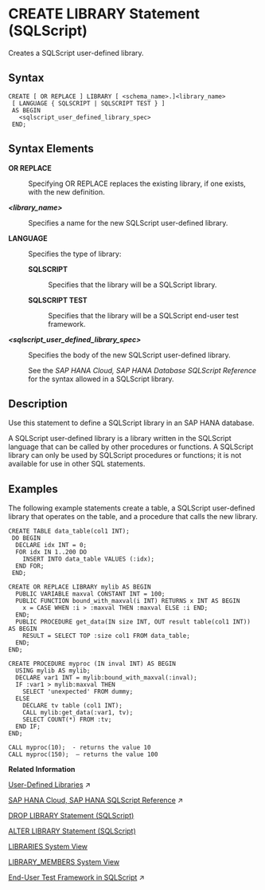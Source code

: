 <!-- loio62263ce35ac74488a397553fcb25a7d6 -->

# CREATE LIBRARY Statement \(SQLScript\)

Creates a SQLScript user-defined library.



<a name="loio62263ce35ac74488a397553fcb25a7d6__section_wtr_2lf_scb"/>

## Syntax

```
CREATE [ OR REPLACE ] LIBRARY [ <schema_name>.]<library_name>
 [ LANGUAGE { SQLSCRIPT | SQLSCRIPT TEST } ] 
 AS BEGIN
   <sqlscript_user_defined_library_spec> 
 END;
```



<a name="loio62263ce35ac74488a397553fcb25a7d6__section_hcs_2lf_scb"/>

## Syntax Elements


<dl>
<dt><b>

OR REPLACE

</b></dt>
<dd>

Specifying OR REPLACE replaces the existing library, if one exists, with the new definition.



</dd><dt><b>

*<library\_name\>*

</b></dt>
<dd>

Specifies a name for the new SQLScript user-defined library.



</dd><dt><b>

LANGUAGE

</b></dt>
<dd>

Specifies the type of library:


<dl>
<dt><b>

SQLSCRIPT

</b></dt>
<dd>

Specifies that the library will be a SQLScript library.



</dd><dt><b>

SQLSCRIPT TEST

</b></dt>
<dd>

Specifies that the library will be a SQLScript end-user test framework.



</dd>
</dl>



</dd><dt><b>

*<sqlscript\_user\_defined\_library\_spec\>*

</b></dt>
<dd>

Specifies the body of the new SQLScript user-defined library.

See the *SAP HANA Cloud, SAP HANA Database SQLScript Reference* for the syntax allowed in a SQLScript library.



</dd>
</dl>



<a name="loio62263ce35ac74488a397553fcb25a7d6__section_cks_2lf_scb"/>

## Description

Use this statement to define a SQLScript library in an SAP HANA database.

A SQLScript user-defined library is a library written in the SQLScript language that can be called by other procedures or functions. A SQLScript library can only be used by SQLScript procedures or functions; it is not available for use in other SQL statements.



## Examples

The following example statements create a table, a SQLScript user-defined library that operates on the table, and a procedure that calls the new library.

```
CREATE TABLE data_table(col1 INT);
 DO BEGIN
  DECLARE idx INT = 0;
  FOR idx IN 1..200 DO
    INSERT INTO data_table VALUES (:idx);
  END FOR;
 END;

CREATE OR REPLACE LIBRARY mylib AS BEGIN
  PUBLIC VARIABLE maxval CONSTANT INT = 100;
  PUBLIC FUNCTION bound_with_maxval(i INT) RETURNS x INT AS BEGIN
    x = CASE WHEN :i > :maxval THEN :maxval ELSE :i END;
  END;
  PUBLIC PROCEDURE get_data(IN size INT, OUT result table(col1 INT)) AS BEGIN
    RESULT = SELECT TOP :size col1 FROM data_table;
  END;
END;

CREATE PROCEDURE myproc (IN inval INT) AS BEGIN
  USING mylib AS mylib;
  DECLARE var1 INT = mylib:bound_with_maxval(:inval);
  IF :var1 > mylib:maxval THEN
    SELECT 'unexpected' FROM dummy;
  ELSE
    DECLARE tv table (col1 INT);
    CALL mylib:get_data(:var1, tv);
    SELECT COUNT(*) FROM :tv;
  END IF;
END;

CALL myproc(10);  - returns the value 10
CALL myproc(150);  – returns the value 100
```

**Related Information**  


[User-Defined Libraries](https://help.sap.com/viewer/d1cb63c8dd8e4c35a0f18aef632687f0/2024_3_QRC/en-US/7cd14f1931404738a05c5e93e22564af.html "") :arrow_upper_right:

[SAP HANA Cloud, SAP HANA SQLScript Reference](https://help.sap.com/viewer/d1cb63c8dd8e4c35a0f18aef632687f0/2024_3_QRC/en-US/28f2d64d4fab4e789ee0070be418419d.html "This reference describes how to use the SQL extension SAP HANA SQLScript to embed data-intensive application logic into SAP HANA.") :arrow_upper_right:

[DROP LIBRARY Statement \(SQLScript\)](drop-library-statement-sqlscript-d416079.md "Drops a SQLScript user-defined library.")

[ALTER LIBRARY Statement \(SQLScript\)](alter-library-statement-sqlscript-d0b979c.md "Alters a SQLScript user-defined library.")

[LIBRARIES System View](../../020-System-Views-Reference/021-System-Views/libraries-system-view-7e48a10.md "Provides information about available public language libraries.")

[LIBRARY\_MEMBERS System View](../../020-System-Views-Reference/021-System-Views/library-members-system-view-215c8db.md "Provides member information for SQLScript user-defined libraries.")

[End-User Test Framework in SQLScript](https://help.sap.com/viewer/d1cb63c8dd8e4c35a0f18aef632687f0/2024_3_QRC/en-US/1386a5eb77444ca8ba3a050c4043f1f8.html "") :arrow_upper_right:

